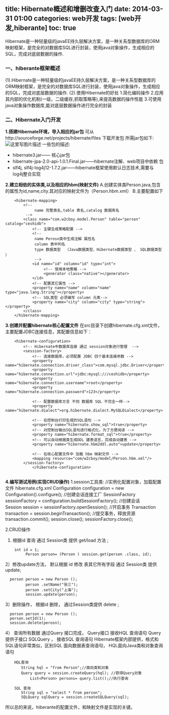 title:  Hibernate概述和增删改查入门
date: 2014-03-31 01:00
categories: web开发
tags: [web开发,hiberante]
toc: true
---
Hibernate是一种轻量级的javaEE持久层解决方案，是一种关系型数据库的ORM映射框架，是完全的对数据库SQL进行封装，使用java对象操作，生成相应的SQL，完成对底层数据的操作.
<!--more-->
### **一、hiberante框架概述**
(1).Hibernate是一种轻量级的javaEE持久层解决方案，是一种关系型数据库的ORM映射框架，是完全的对数据库SQL进行封装，使用java对象操作，生成相应的SQL，完成对底层数据的操作.
(2).使用Hibernate的好处
1.简化编码操作
2.应用其内部的优化机制(一级，二级缓存,抓取策略等),来提高数据的操作性能
3.可使用java对象操作数据库,能对底层数据操作进行完全的封装

### **二、Hibernate入门开发**
**1.搭建Hibernate环境，导入相应的jar包**
可从http://sourceforge.net/projects/hibernate/files    下载开发包 
所需jar包如下:
![这里写图片描述](http://img.blog.csdn.net/20151206202233839)
一些包的描述:

 - hibernate3.jar—— 核心jar包
 - hibernate-jpa-2.0-api-1.0.1.Final.jar——hibernate注解、web项目中依赖 包
 - slf4j, slf4j-log4j12-1.7.2.jar——hibernate框架使用默认日志技术,需要与log4j整合实现

**2.建立相依的实体类,以及相应的hbm(映射文件)**
A.创建实体类Person.java,包含的属性为id,name,city.其对应的映射文件为（Person.hbm.xml）
B.主要配置如下
	

```
	<hibernate-mapping>
		<!-- 
		     name 完整类名,table 表名,catalog 数据库名
		 -->
		<class name="com.w2cboy.model.Person" table="person" catalog="ceshidb">
			<!-- 主键生成策略配置 -->
			<!-- 
			 name Perosn类中生成注解 属性名
			 column 表中列名
			 type 数据类型  （Java数据类型、Hibernate数据类型 、 SQL数据类型 ）
			 -->
			<id name="id" column="id" type="int">
			     <!-- 使用本地策略 -->
			     <generator class="native"></generator>
			</id>
			<!-- 配置其它属性 -->
			<property name="name" column="name" type="java.lang.String"></property>
			<!-- SQL类型 必须编写 column 元素-->
			<property name="city" column="city" type="string"></property>
		</class>
	</hibernate-mapping>
```


**3.创建并配置hibernate核心配置文件**
在src目录下创建hibernate.cfg.xml文件，主要配置JDBC连接信息，其配置信息如下：
    

```
    <hibernate-configuration>
		<!-- Hibernate中数据库连接 通过 session对象进行管理  -->
		<session-factory>
			<!-- 连接数据库，必须配置 JDBC 四个基本连接参数 -->
			<property name="hibernate.connection.driver_class">com.mysql.jdbc.Driver</property>
			<property name="hibernate.connection.url">jdbc:mysql:///ceshidb</property>
			<property name="hibernate.connection.username">root</property>
			<property name="hibernate.connection.password">123</property>
			
			<!-- 配置数据库方言 不同 数据库 SQL 不完全一样-->
			<property name="hibernate.dialect">org.hibernate.dialect.MySQLDialect</property>
	
			<!-- 在控制台打印生成的SQL语句 -->
			<property name="hibernate.show_sql">true</property>
			<!-- 对控制台输出SQL语句进行格式化，为了方便阅读 -->
			<property name="hibernate.format_sql">true</property>
			<!-- 可以自动根据类生成DDL 建表语言，完成自动建表 -->
			<property name="hibernate.hbm2ddl.auto">update</property>
			
			<!-- 在核心配置文件中 加载 hbm 映射文件 -->
			<mapping resource="com/w2cboy/model/Person.hbm.xml"/>
		</session-factory>
           	</hibernate-configuration>	
	
```


**4.编写测试用例(实现CRUD操作)**
1.session工具类:
	//实例化配置对象，加载配置文件 hibernate.cfg.xml
	Configuration configuration = new Configuration().configure();
	//创建会话连接工厂
	SessionFactory sessionFactory = configuration.buildSessionFactory();
	//创建会话	
	Session session = sessionFactory.openSession();
	//开启事务
	Transaction transaction = session.beginTransaction();
	//提交事务，释放资源		
	transaction.commit();
	session.close();
	sessionFactory.close();

2.CRUD操作

1) 根据id 查询 通过 Session类 提供 get/load 方法 ;
	 

```
    int id = 1;
	     Person person= (Person ) session.get(person .class, id);
```

2）修改update方法， 默认根据 id 修改 表其它所有字段  通过 Session类 提供 update;
	   

```
  person person = new Person ();
	     person .setName("张三");
	     person .setCity("上海");
	     session.update(person);
```

3）删除操作， 根据id 删除， 通过Session类提供 delete ;
	   

```
  person person = new Person ();
  person.setId(1);
  session.delete(perosn);
```

4） 查询所有数据 
	通过Query 接口完成， Query接口 接收HQL 查询语句 
	Query提供子接口 SQLQuery ， 接收SQL 查询语句 
	Hibernate框架内部提供，格式和SQL语句非常类似，区别SQL 面向数据表查询语句， HQL面向Java类和对象查询语句 

	

```
	HQL查询
	   String hql = "from Person";//面向类和对象
	   Query query = session.createQuery(hql); //获得Query对象
           List<Person> persons= query.list();//执行查询

	SQL 查询
	   String sql = "select * from person";
	   SQLQuery sqlQuery = session.createSQLQuery(sql);
```

所以总的来说，hiberante的配置文件，和映射文件是实现的关键。


